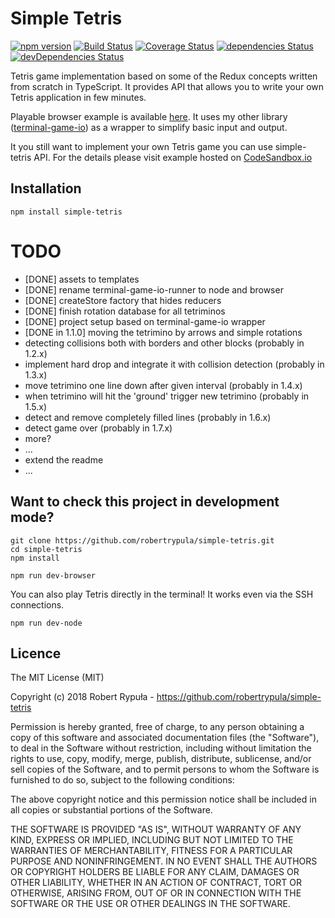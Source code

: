 # Simple Tetris

[![npm version](https://badge.fury.io/js/simple-tetris.svg)](https://badge.fury.io/js/simple-tetris)
[![Build Status](https://travis-ci.org/robertrypula/simple-tetris.svg?branch=master)](https://travis-ci.org/robertrypula/simple-tetris)
[![Coverage Status](https://coveralls.io/repos/github/robertrypula/simple-tetris/badge.svg?branch=master)](https://coveralls.io/github/robertrypula/simple-tetris?branch=master)
[![dependencies Status](https://david-dm.org/robertrypula/simple-tetris/status.svg)](https://david-dm.org/robertrypula/simple-tetris)
[![devDependencies Status](https://david-dm.org/robertrypula/simple-tetris/dev-status.svg)](https://david-dm.org/robertrypula/simple-tetris?type=dev)

Tetris game implementation based on some of the Redux concepts written from scratch in TypeScript. It provides
API that allows you to write your own Tetris application in few minutes.

Playable browser example is available [here](http://rypula.pl/simple-tetris/terminal-game-io-runner-browser.html).
It uses my other library ([terminal-game-io](https://github.com/robertrypula/terminal-game-io)) as a wrapper
to simplify basic input and output.

It you still want to implement your own Tetris game you can use simple-tetris API. For the details 
please visit example hosted on [CodeSandbox.io](https://codesandbox.io/s/l9o0lmm607)

## Installation

```
npm install simple-tetris
```

# TODO

- [DONE] assets to templates
- [DONE] rename terminal-game-io-runner to node and browser
- [DONE] createStore factory that hides reducers
- [DONE] finish rotation database for all tetriminos
- [DONE] project setup based on terminal-game-io wrapper
- [DONE in 1.1.0] moving the tetrimino by arrows and simple rotations
- detecting collisions both with borders and other blocks (probably in 1.2.x)
- implement hard drop and integrate it with collision detection (probably in 1.3.x)
- move tetrimino one line down after given interval (probably in 1.4.x) 
- when tetrimino will hit the 'ground' trigger new tetrimino (probably in 1.5.x)
- detect and remove completely filled lines (probably in 1.6.x)
- detect game over (probably in 1.7.x)
- more?
- ...   
- extend the readme
- ...

## Want to check this project in development mode?

```
git clone https://github.com/robertrypula/simple-tetris.git
cd simple-tetris
npm install

npm run dev-browser
```

You can also play Tetris directly in the terminal! It works even via the SSH connections.

```
npm run dev-node
```

## Licence

The MIT License (MIT)

Copyright (c) 2018 Robert Rypuła - https://github.com/robertrypula/simple-tetris

Permission is hereby granted, free of charge, to any person obtaining a copy of
this software and associated documentation files (the "Software"), to deal in
the Software without restriction, including without limitation the rights to
use, copy, modify, merge, publish, distribute, sublicense, and/or sell copies of
the Software, and to permit persons to whom the Software is furnished to do so,
subject to the following conditions:

The above copyright notice and this permission notice shall be included in all
copies or substantial portions of the Software.

THE SOFTWARE IS PROVIDED "AS IS", WITHOUT WARRANTY OF ANY KIND, EXPRESS OR
IMPLIED, INCLUDING BUT NOT LIMITED TO THE WARRANTIES OF MERCHANTABILITY, FITNESS
FOR A PARTICULAR PURPOSE AND NONINFRINGEMENT. IN NO EVENT SHALL THE AUTHORS OR
COPYRIGHT HOLDERS BE LIABLE FOR ANY CLAIM, DAMAGES OR OTHER LIABILITY, WHETHER
IN AN ACTION OF CONTRACT, TORT OR OTHERWISE, ARISING FROM, OUT OF OR IN
CONNECTION WITH THE SOFTWARE OR THE USE OR OTHER DEALINGS IN THE SOFTWARE.
